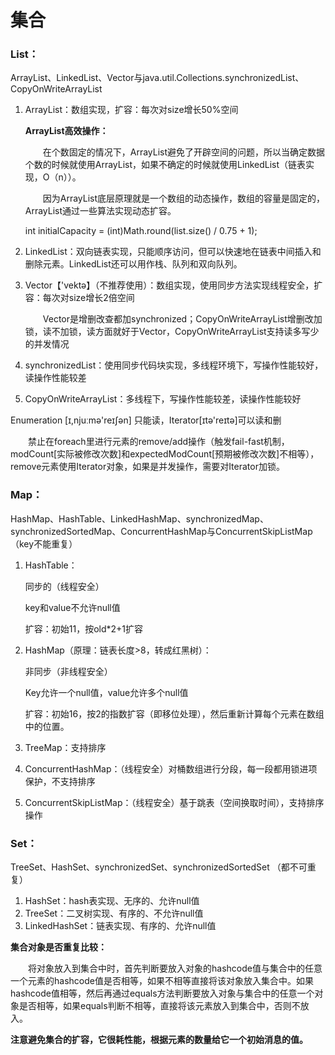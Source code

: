 # 集合

### List：

ArrayList、LinkedList、Vector与java.util.Collections.synchronizedList、CopyOnWriteArrayList

1. ArrayList：数组实现，扩容：每次对size增长50%空间

   **ArrayList高效操作：**

   &emsp;&emsp;在个数固定的情况下，ArrayList避免了开辟空间的问题，所以当确定数据个数的时候就使用ArrayList，如果不确定的时候就使用LinkedList（链表实现，O（n））。

   &emsp;&emsp;因为ArrayList底层原理就是一个数组的动态操作，数组的容量是固定的，ArrayList通过一些算法实现动态扩容。

   int initialCapacity = (int)Math.round(list.size() / 0.75 + 1);

2. LinkedList：双向链表实现，只能顺序访问，但可以快速地在链表中间插入和删除元素。LinkedList还可以用作栈、队列和双向队列。

3. Vector【'vektə】（不推荐使用）：数组实现，使用同步方法实现线程安全，扩容：每次对size增长2倍空间

   &emsp;&emsp;Vector是增删改查都加synchronized；CopyOnWriteArrayList增删改加锁，读不加锁，读方面就好于Vector，CopyOnWriteArrayList支持读多写少的并发情况

4. synchronizedList：使用同步代码块实现，多线程环境下，写操作性能较好，读操作性能较差

5. CopyOnWriteArrayList：多线程下，写操作性能较差，读操作性能较好

Enumeration [ɪ,njuːmə'reɪʃən] 只能读，Iterator[ɪtə'reɪtə]可以读和删

&emsp;&emsp;禁止在foreach里进行元素的remove/add操作（触发fail-fast机制，modCount[实际被修改次数]和expectedModCount[预期被修改次数]不相等），remove元素使用Iterator对象，如果是并发操作，需要对Iterator加锁。

### Map：

HashMap、HashTable、LinkedHashMap、synchronizedMap、synchronizedSortedMap、ConcurrentHashMap与ConcurrentSkipListMap                （key不能重复）

1. HashTable：

   同步的（线程安全）

   key和value不允许null值

   扩容：初始11，按old*2+1扩容

2. HashMap（原理：链表长度>8，转成红黑树）：

   非同步（非线程安全）

   Key允许一个null值，value允许多个null值

   扩容：初始16，按2的指数扩容（即移位处理），然后重新计算每个元素在数组中的位置。

3. TreeMap：支持排序

4. ConcurrentHashMap：（线程安全）对桶数组进行分段，每一段都用锁进项保护，不支持排序

5. ConcurrentSkipListMap：（线程安全）基于跳表（空间换取时间），支持排序操作

### Set：

TreeSet、HashSet、synchronizedSet、synchronizedSortedSet   （都不可重复）

1. HashSet：hash表实现、无序的、允许null值
2. TreeSet：二叉树实现、有序的、不允许null值
3. LinkedHashSet：链表实现、有序的、允许null值

**集合对象是否重复比较：**

&emsp;&emsp;将对象放入到集合中时，首先判断要放入对象的hashcode值与集合中的任意一个元素的hashcode值是否相等，如果不相等直接将该对象放入集合中。如果hashcode值相等，然后再通过equals方法判断要放入对象与集合中的任意一个对象是否相等，如果equals判断不相等，直接将该元素放入到集合中，否则不放入。

**注意避免集合的扩容，它很耗性能，根据元素的数量给它一个初始消息的值。**